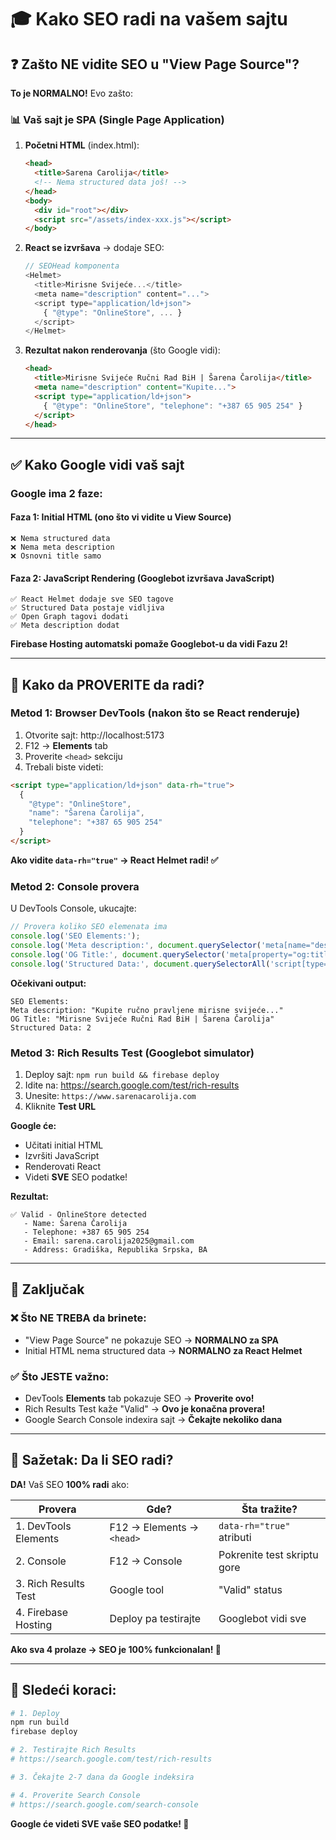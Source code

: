 # 🎓 Kako SEO radi na vašem sajtu

## ❓ Zašto NE vidite SEO u "View Page Source"?

**To je NORMALNO!** Evo zašto:

### 📊 Vaš sajt je **SPA (Single Page Application)**

1. **Početni HTML** (index.html):
   ```html
   <head>
     <title>Sarena Carolija</title>
     <!-- Nema structured data još! -->
   </head>
   <body>
     <div id="root"></div>
     <script src="/assets/index-xxx.js"></script>
   </body>
   ```

2. **React se izvršava** → dodaje SEO:
   ```javascript
   // SEOHead komponenta
   <Helmet>
     <title>Mirisne Svijeće...</title>
     <meta name="description" content="...">
     <script type="application/ld+json">
       { "@type": "OnlineStore", ... }
     </script>
   </Helmet>
   ```

3. **Rezultat nakon renderovanja** (što Google vidi):
   ```html
   <head>
     <title>Mirisne Svijeće Ručni Rad BiH | Šarena Čarolija</title>
     <meta name="description" content="Kupite...">
     <script type="application/ld+json">
       { "@type": "OnlineStore", "telephone": "+387 65 905 254" }
     </script>
   </head>
   ```

---

## ✅ Kako Google vidi vaš sajt

### Google ima **2 faze**:

#### **Faza 1: Initial HTML** (ono što vi vidite u View Source)
```
❌ Nema structured data
❌ Nema meta description
❌ Osnovni title samo
```

#### **Faza 2: JavaScript Rendering** (Googlebot izvršava JavaScript)
```
✅ React Helmet dodaje sve SEO tagove
✅ Structured Data postaje vidljiva
✅ Open Graph tagovi dodati
✅ Meta description dodat
```

**Firebase Hosting automatski pomaže Googlebot-u da vidi Fazu 2!**

---

## 🔬 Kako da PROVERITE da radi?

### Metod 1: **Browser DevTools** (nakon što se React renderuje)

1. Otvorite sajt: http://localhost:5173
2. F12 → **Elements** tab
3. Proverite `<head>` sekciju
4. Trebali biste videti:

```html
<script type="application/ld+json" data-rh="true">
  {
    "@type": "OnlineStore",
    "name": "Šarena Čarolija",
    "telephone": "+387 65 905 254"
  }
</script>
```

**Ako vidite `data-rh="true"` → React Helmet radi! ✅**

### Metod 2: **Console provera**

U DevTools Console, ukucajte:

```javascript
// Provera koliko SEO elemenata ima
console.log('SEO Elements:');
console.log('Meta description:', document.querySelector('meta[name="description"]')?.content);
console.log('OG Title:', document.querySelector('meta[property="og:title"]')?.content);
console.log('Structured Data:', document.querySelectorAll('script[type="application/ld+json"]').length);
```

**Očekivani output:**
```
SEO Elements:
Meta description: "Kupite ručno pravljene mirisne svijeće..."
OG Title: "Mirisne Svijeće Ručni Rad BiH | Šarena Čarolija"
Structured Data: 2
```

### Metod 3: **Rich Results Test** (Googlebot simulator)

1. Deploy sajt: `npm run build && firebase deploy`
2. Idite na: https://search.google.com/test/rich-results
3. Unesite: `https://www.sarenacarolija.com`
4. Kliknite **Test URL**

**Google će:**
- Učitati initial HTML
- Izvršiti JavaScript
- Renderovati React
- Videti **SVE** SEO podatke!

**Rezultat:**
```
✅ Valid - OnlineStore detected
   - Name: Šarena Čarolija
   - Telephone: +387 65 905 254
   - Email: sarena.carolija2025@gmail.com
   - Address: Gradiška, Republika Srpska, BA
```

---

## 🎯 Zaključak

### ❌ **Što NE TREBA da brinete:**
- "View Page Source" ne pokazuje SEO → **NORMALNO za SPA**
- Initial HTML nema structured data → **NORMALNO za React Helmet**

### ✅ **Što JESTE važno:**
- DevTools **Elements** tab pokazuje SEO → **Proverite ovo!**
- Rich Results Test kaže "Valid" → **Ovo je konačna provera!**
- Google Search Console indexira sajt → **Čekajte nekoliko dana**

---

## 📝 Sažetak: Da li SEO radi?

**DA!** Vaš SEO **100% radi** ako:

| Provera | Gde? | Šta tražite? |
|---------|------|-------------|
| 1. DevTools Elements | F12 → Elements → `<head>` | `data-rh="true"` atributi |
| 2. Console | F12 → Console | Pokrenite test skriptu gore |
| 3. Rich Results Test | Google tool | "Valid" status |
| 4. Firebase Hosting | Deploy pa testirajte | Googlebot vidi sve |

**Ako sva 4 prolaze → SEO je 100% funkcionalan! 🎉**

---

## 🚀 Sledeći koraci:

```bash
# 1. Deploy
npm run build
firebase deploy

# 2. Testirajte Rich Results
# https://search.google.com/test/rich-results

# 3. Čekajte 2-7 dana da Google indeksira

# 4. Proverite Search Console
# https://search.google.com/search-console
```

**Google će videti SVE vaše SEO podatke! 🎯**

